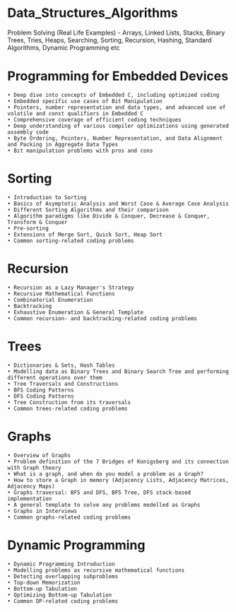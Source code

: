 # Data_Structures_Algorithms

Problem Solving (Real Life Examples) - Arrays, Linked Lists, Stacks, Binary Trees, Tries, Heaps, Searching, Sorting, Recursion, Hashing, Standard Algorithms, Dynamic Programming etc


# Programming for Embedded Devices

	• Deep dive into concepts of Embedded C, including optimized coding
	• Embedded specific use cases of Bit Manipulation
	• Pointers, number representation and data types, and advanced use of volatile and const qualifiers in Embedded C 
	• Comprehensive coverage of efficient coding techniques
	• Deep understanding of various compiler optimizations using generated assembly code
	• Byte Ordering, Pointers, Number Representation, and Data Alignment and Packing in Aggregate Data Types
	• Bit manipulation problems with pros and cons

# Sorting

	• Introduction to Sorting
	• Basics of Asymptotic Analysis and Worst Case & Average Case Analysis
	• Different Sorting Algorithms and their comparison
	• Algorithm paradigms like Divide & Conquer, Decrease & Conquer, Transform & Conquer
	• Pre-sorting
	• Extensions of Merge Sort, Quick Sort, Heap Sort
	• Common sorting-related coding problems

# Recursion

	• Recursion as a Lazy Manager's Strategy
	• Recursive Mathematical Functions
	• Combinatorial Enumeration
	• Backtracking
	• Exhaustive Enumeration & General Template
	• Common recursion- and backtracking-related coding problems

# Trees

	• Dictionaries & Sets, Hash Tables 
	• Modelling data as Binary Trees and Binary Search Tree and performing different operations over them
	• Tree Traversals and Constructions 
	• BFS Coding Patterns
	• DFS Coding Patterns
	• Tree Construction from its traversals 
	• Common trees-related coding problems

# Graphs

	• Overview of Graphs
	• Problem definition of the 7 Bridges of Konigsberg and its connection with Graph theory
	• What is a graph, and when do you model a problem as a Graph?
	• How to store a Graph in memory (Adjacency Lists, Adjacency Matrices, Adjacency Maps)
	• Graphs traversal: BFS and DFS, BFS Tree, DFS stack-based implementation
	• A general template to solve any problems modelled as Graphs
	• Graphs in Interviews
	• Common graphs-related coding problems

# Dynamic Programming

	• Dynamic Programming Introduction
	• Modelling problems as recursive mathematical functions
	• Detecting overlapping subproblems
	• Top-down Memorization
	• Bottom-up Tabulation
	• Optimizing Bottom-up Tabulation
  	• Common DP-related coding problems
